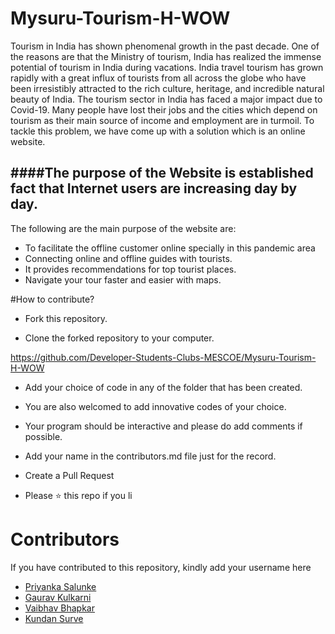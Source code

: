 # Mysuru-Tourism-H-WOW
Tourism in India has shown phenomenal growth in the past decade. One of the
reasons are that the Ministry of tourism, India has realized the immense potential
of tourism in India during vacations. India travel tourism has grown rapidly with
a great influx of tourists from all across the globe who have been irresistibly
attracted to the rich culture, heritage, and incredible natural beauty of India.
The tourism sector in India has faced a major impact due to Covid-19.
Many people have lost their jobs and the cities which depend on tourism as their main source of income and employment are in turmoil.
To tackle this problem, we have come up with a solution which is an online website.

####The purpose of the Website is established fact that Internet users are increasing day by day.
---
The following are the main purpose of the website are:
- To facilitate the offline customer online specially in this pandemic area
- Connecting online and offline guides with tourists.
- It provides recommendations for top tourist places.
- Navigate your tour faster and easier with maps.



#How to contribute?
- Fork this repository.

- Clone the forked repository to your computer.

https://github.com/Developer-Students-Clubs-MESCOE/Mysuru-Tourism-H-WOW

- Add your choice of code in any of the folder that has been created.

- You are also welcomed to add innovative codes of your choice.

- Your program should be interactive and please do add comments if possible.

- Add your name in the contributors.md file just for the record.

- Create a Pull Request

- Please ⭐️ this repo if you li

# Contributors

If you have contributed to this repository, kindly add your username here

- [Priyanka Salunke](https://github.com/priyankapiba)
- [Gaurav Kulkarni](https://github.com/gkulk007)
- [Vaibhav Bhapkar](https://github.com/Vaibhav-84)
- [Kundan Surve](https://github.com/kundansurve)


